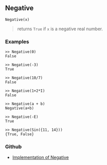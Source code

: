 ## Negative

```
Negative(x)  
```

> returns `True` if `x` is a negative real number.
	
### Examples
 
```
>> Negative(0)
False

>> Negative(-3)
True

>> Negative(10/7)
False

>> Negative(1+2*I)
False

>> Negative(a + b)
Negative(a+b)

>> Negative(-E)
True

>> Negative(Sin({11, 14}))
{True, False}
```

### Github

* [Implementation of Negative](https://github.com/axkr/symja_android_library/blob/master/symja_android_library/matheclipse-core/src/main/java/org/matheclipse/core/builtin/BooleanFunctions.java#L2990) 
